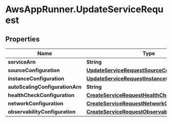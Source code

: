 # AwsAppRunner.UpdateServiceRequest

## Properties

Name | Type | Description | Notes
------------ | ------------- | ------------- | -------------
**serviceArn** | **String** |  | 
**sourceConfiguration** | [**UpdateServiceRequestSourceConfiguration**](UpdateServiceRequestSourceConfiguration.md) |  | [optional] 
**instanceConfiguration** | [**UpdateServiceRequestInstanceConfiguration**](UpdateServiceRequestInstanceConfiguration.md) |  | [optional] 
**autoScalingConfigurationArn** | **String** |  | [optional] 
**healthCheckConfiguration** | [**CreateServiceRequestHealthCheckConfiguration**](CreateServiceRequestHealthCheckConfiguration.md) |  | [optional] 
**networkConfiguration** | [**CreateServiceRequestNetworkConfiguration**](CreateServiceRequestNetworkConfiguration.md) |  | [optional] 
**observabilityConfiguration** | [**CreateServiceRequestObservabilityConfiguration**](CreateServiceRequestObservabilityConfiguration.md) |  | [optional] 


